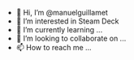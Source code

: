 - 👋 Hi, I’m @manuelguillamet
- 👀 I’m interested in Steam Deck
- 🌱 I’m currently learning ...
- 💞️ I’m looking to collaborate on ...
- 📫 How to reach me ...

<!---
manuelguillamet/manuelguillamet is a ✨ special ✨ repository because its `README.md` (this file) appears on your GitHub profile.
You can click the Preview link to take a look at your changes.
--->
